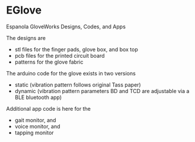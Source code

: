 # EGlove
Espanola GloveWorks Designs, Codes, and Apps

The designs are
  - stl files for the finger pads, glove box, and box top
  - pcb files for the printed circuit board
  - patterns for the glove fabric

The arduino code for the glove exists in two versions
  - static (vibration pattern follows original Tass paper)
  - dynamic (vibration pattern parameters BD and TCD are adjustable via a BLE bluetooth app)

Additional app code is here for the
   - gait monitor, and
   - voice monitor, and
   - tapping monitor
